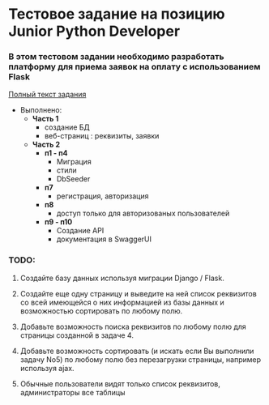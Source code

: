 # Тестовое задание на позицию Junior Python Developer

### В этом тестовом задании  необходимо разработать платформу для приема заявок на оплату c использованием Flask
[Полный текст задания](https://docs.google.com/document/d/1bu-i2If7g875KGHROBpSNcLqPSKksr82nayI5oOd0lY/edit?usp=sharing)

- Выполнено:
  - **Часть 1** 
    - создание БД
    - веб-страниц : реквизиты, заявки
  - **Часть 2**
    - **п1 - п4** 
      - Миграция
      - стили
      - DbSeeder
    - **п7**
      - регистрация, авторизация
    - **п8**
      - доступ только для авторизованых пользователей
    - **п9 - п10** 
      - Создание API
      - документация в SwaggerUI

### TODO:
1. Создайте базу данных используя миграции Django / Flask.
4. Создайте еще одну страницу и выведите на ней список реквизитов со всей
имеющейся о них информацией из базы данных и возможностью
сортировать по любому полю.
5. Добавьте возможность поиска реквизитов по любому полю для страницы
созданной в задаче 4.
6. Добавьте возможность сортировать (и искать если Вы выполнили задачу No5)
по любому полю без перезагрузки страницы, например используя ajax.


8. Обычные пользователи видят только список реквизитов, администраторы все таблицы

